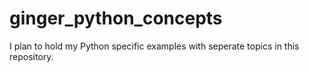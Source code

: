 # ginger_python_concepts
I plan to hold my Python specific examples with seperate topics in this repository.
